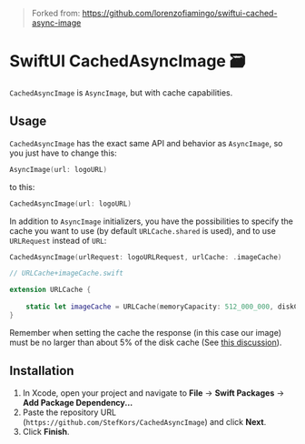 > Forked from: https://github.com/lorenzofiamingo/swiftui-cached-async-image

# SwiftUI CachedAsyncImage 🗃️

`CachedAsyncImage` is `AsyncImage`, but with cache capabilities. 


## Usage

`CachedAsyncImage` has the exact same API and behavior as `AsyncImage`, so you just have to change this:
```swift
AsyncImage(url: logoURL)
```
to this:
```swift
CachedAsyncImage(url: logoURL)
```

In addition to `AsyncImage` initializers, you have the possibilities to specify the cache you want to use (by default `URLCache.shared` is used), and to use `URLRequest` instead of `URL`:
```swift
CachedAsyncImage(urlRequest: logoURLRequest, urlCache: .imageCache)
```

```swift
// URLCache+imageCache.swift

extension URLCache {
    
    static let imageCache = URLCache(memoryCapacity: 512_000_000, diskCapacity: 10_000_000_000)
}
```

Remember when setting the cache the response (in this case our image) must be no larger than about 5% of the disk cache (See [this discussion](https://developer.apple.com/documentation/foundation/nsurlsessiondatadelegate/1411612-urlsession#discussion)).

## Installation

1. In Xcode, open your project and navigate to **File** → **Swift Packages** → **Add Package Dependency...**
2. Paste the repository URL (`https://github.com/StefKors/CachedAsyncImage`) and click **Next**.
3. Click **Finish**.
